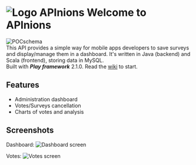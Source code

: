 # ![Logo APInions](http://phosphore.altervista.org/git/logogit.png)  Welcome to APInions
![POCschema](http://phosphore.altervista.org/git/schemacentered.png)  
This API provides a simple way for mobile apps developers to save surveys and display/manage them in a dashboard.
It's written in Java (backend) and Scala (frontend), storing data in MySQL.  
Built with ***Play framework*** 2.1.0.
Read the [wiki](https://github.com/phosphore/APInions/wiki) to start.

## Features
* Administration dashboard
* Votes/Surveys cancellation
* Charts of votes and analysis

## Screenshots
Dashboard:
![Dashboard screen](http://phosphore.altervista.org/git/Dashboard.png)

Votes:
![Votes screen](http://phosphore.altervista.org/git/control.png)



